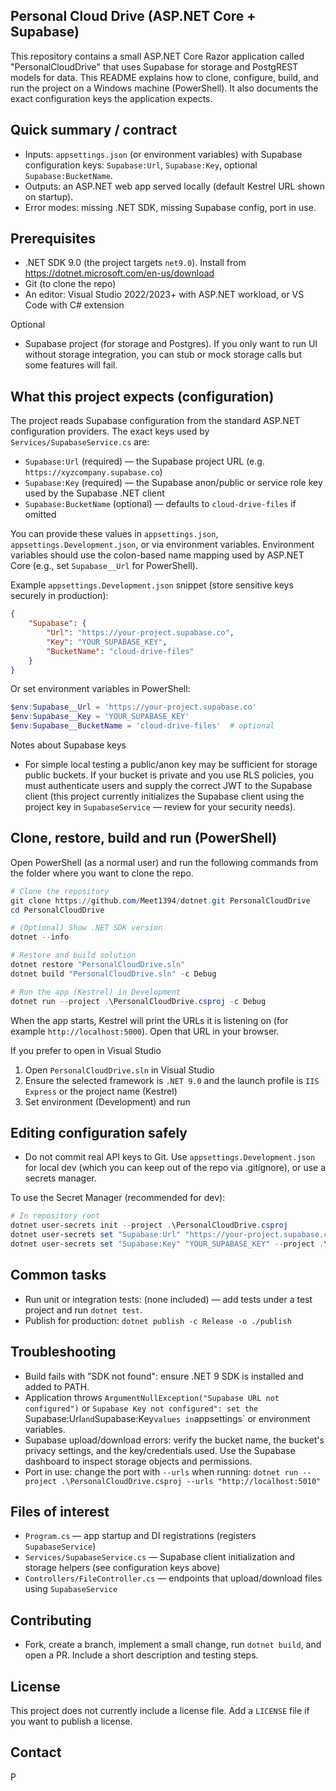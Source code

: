 ## Personal Cloud Drive (ASP.NET Core + Supabase)

This repository contains a small ASP.NET Core Razor application called "PersonalCloudDrive" that uses Supabase for storage and PostgREST models for data. This README explains how to clone, configure, build, and run the project on a Windows machine (PowerShell). It also documents the exact configuration keys the application expects.

## Quick summary / contract
- Inputs: `appsettings.json` (or environment variables) with Supabase configuration keys: `Supabase:Url`, `Supabase:Key`, optional `Supabase:BucketName`.
- Outputs: an ASP.NET web app served locally (default Kestrel URL shown on startup).
- Error modes: missing .NET SDK, missing Supabase config, port in use.

## Prerequisites
- .NET SDK 9.0 (the project targets `net9.0`). Install from https://dotnet.microsoft.com/en-us/download
- Git (to clone the repo)
- An editor: Visual Studio 2022/2023+ with ASP.NET workload, or VS Code with C# extension

Optional
- Supabase project (for storage and Postgres). If you only want to run UI without storage integration, you can stub or mock storage calls but some features will fail.

## What this project expects (configuration)
The project reads Supabase configuration from the standard ASP.NET configuration providers. The exact keys used by `Services/SupabaseService.cs` are:

- `Supabase:Url` (required) — the Supabase project URL (e.g. `https://xyzcompany.supabase.co`)
- `Supabase:Key` (required) — the Supabase anon/public or service role key used by the Supabase .NET client
- `Supabase:BucketName` (optional) — defaults to `cloud-drive-files` if omitted

You can provide these values in `appsettings.json`, `appsettings.Development.json`, or via environment variables. Environment variables should use the colon-based name mapping used by ASP.NET Core (e.g., set `Supabase__Url` for PowerShell).

Example `appsettings.Development.json` snippet (store sensitive keys securely in production):

```json
{
	"Supabase": {
		"Url": "https://your-project.supabase.co",
		"Key": "YOUR_SUPABASE_KEY",
		"BucketName": "cloud-drive-files"
	}
}
```

Or set environment variables in PowerShell:

```powershell
$env:Supabase__Url = 'https://your-project.supabase.co'
$env:Supabase__Key = 'YOUR_SUPABASE_KEY'
$env:Supabase__BucketName = 'cloud-drive-files'  # optional
```

Notes about Supabase keys
- For simple local testing a public/anon key may be sufficient for storage public buckets. If your bucket is private and you use RLS policies, you must authenticate users and supply the correct JWT to the Supabase client (this project currently initializes the Supabase client using the project key in `SupabaseService` — review for your security needs).

## Clone, restore, build and run (PowerShell)
Open PowerShell (as a normal user) and run the following commands from the folder where you want to clone the repo.

```powershell
# Clone the repository
git clone https://github.com/Meet1394/dotnet.git PersonalCloudDrive
cd PersonalCloudDrive

# (Optional) Show .NET SDK version
dotnet --info

# Restore and build solution
dotnet restore "PersonalCloudDrive.sln"
dotnet build "PersonalCloudDrive.sln" -c Debug

# Run the app (Kestrel) in Development
dotnet run --project .\PersonalCloudDrive.csproj -c Debug
```

When the app starts, Kestrel will print the URLs it is listening on (for example `http://localhost:5000`). Open that URL in your browser.

If you prefer to open in Visual Studio
1. Open `PersonalCloudDrive.sln` in Visual Studio
2. Ensure the selected framework is `.NET 9.0` and the launch profile is `IIS Express` or the project name (Kestrel)
3. Set environment (Development) and run

## Editing configuration safely
- Do not commit real API keys to Git. Use `appsettings.Development.json` for local dev (which you can keep out of the repo via .gitignore), or use a secrets manager.

To use the Secret Manager (recommended for dev):

```powershell
# In repository root
dotnet user-secrets init --project .\PersonalCloudDrive.csproj
dotnet user-secrets set "Supabase:Url" "https://your-project.supabase.co" --project .\PersonalCloudDrive.csproj
dotnet user-secrets set "Supabase:Key" "YOUR_SUPABASE_KEY" --project .\PersonalCloudDrive.csproj
```

## Common tasks
- Run unit or integration tests: (none included) — add tests under a test project and run `dotnet test`.
- Publish for production: `dotnet publish -c Release -o ./publish`

## Troubleshooting
- Build fails with "SDK not found": ensure .NET 9 SDK is installed and added to PATH.
- Application throws `ArgumentNullException("Supabase URL not configured")` or `Supabase Key not configured": set the `Supabase:Url` and `Supabase:Key` values in `appsettings` or environment variables.
- Supabase upload/download errors: verify the bucket name, the bucket's privacy settings, and the key/credentials used. Use the Supabase dashboard to inspect storage objects and permissions.
- Port in use: change the port with `--urls` when running: `dotnet run --project .\PersonalCloudDrive.csproj --urls "http://localhost:5010"`

## Files of interest
- `Program.cs` — app startup and DI registrations (registers `SupabaseService`)
- `Services/SupabaseService.cs` — Supabase client initialization and storage helpers (see configuration keys above)
- `Controllers/FileController.cs` — endpoints that upload/download files using `SupabaseService`

## Contributing
- Fork, create a branch, implement a small change, run `dotnet build`, and open a PR. Include a short description and testing steps.

## License
This project does not currently include a license file. Add a `LICENSE` file if you want to publish a license.

## Contact
P
